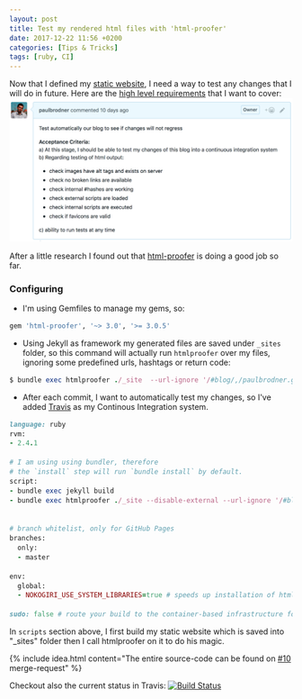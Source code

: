 ```yaml
---
layout: post
title: Test my rendered html files with 'html-proofer'
date: 2017-12-22 11:56 +0200
categories: [Tips & Tricks]
tags: [ruby, CI]
---
```

Now that I defined my [static website](https://github.com/paulbrodner/paulbrodner.github.io), I need a way to test any changes that I will do in future.
Here are the [high level requirements](https://github.com/paulbrodner/paulbrodner.github.io/issues/8) that I want to cover:
![Test My Blog](/images/posts/test-my-blog.png)

After a little research I found out that
[html-proofer](https://github.com/gjtorikian/html-proofer) is doing a good job so far.

### Configuring
* I'm using Gemfiles to manage my gems, so:
```ruby
gem 'html-proofer', '~> 3.0', '>= 3.0.5'
```

* Using Jekyll as framework my generated files are saved under `_sites` folder, so this command will actually run `htmlproofer` over my files, ignoring some predefined urls, hashtags or return code:
```ruby
$ bundle exec htmlproofer ./_site  --url-ignore '/#blog/,/paulbrodner.github.io/,/fb.me/' --http-status-ignore 999
```

* After each commit, I want to automatically test my changes, so I've added [Travis](https://travis-ci.org) as my Continous Integration system.

```ruby
language: ruby
rvm:
- 2.4.1

# I am using using bundler, therefore
# the `install` step will run `bundle install` by default.
script:
- bundle exec jekyll build
- bundle exec htmlproofer ./_site --disable-external --url-ignore '/#blog'


# branch whitelist, only for GitHub Pages
branches:
  only:
  - master
  
env:
  global:
  - NOKOGIRI_USE_SYSTEM_LIBRARIES=true # speeds up installation of html-proofer

sudo: false # route your build to the container-based infrastructure for a faster build

```
In `scripts` section above, I first build my static website which is saved into "_sites" folder then I call htmlproofer on it to do his magic.

{% include idea.html content="The entire source-code can be found on <a href='https://github.com/paulbrodner/paulbrodner.github.io/pull/10'>#10</a> merge-request" %}


Checkout also the current status in Travis: 
[![Build Status](https://travis-ci.org/paulbrodner/paulbrodner.github.io.svg?branch=master)](https://travis-ci.org/paulbrodner/paulbrodner.github.io)
